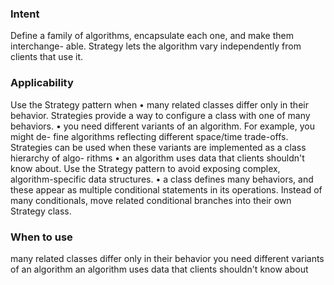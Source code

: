 ### Intent
Define a family of algorithms, encapsulate each one, and make them interchange-
able. Strategy lets the algorithm vary independently from clients that use it.

### Applicability
Use the Strategy pattern when
• many related classes differ only in their behavior. Strategies provide a way
to configure a class with one of many behaviors.
• you need different variants of an algorithm. For example, you might de-
fine algorithms reflecting different space/time trade-offs. Strategies can be
used when these variants are implemented as a class hierarchy of algo-
rithms 
• an algorithm uses data that clients shouldn't know about. Use the Strategy
pattern to avoid exposing complex, algorithm-specific data structures.
• a class defines many behaviors, and these appear as multiple conditional
statements in its operations. Instead of many conditionals, move related
conditional branches into their own Strategy class.

### When to use
many related classes differ only in their behavior
you need different variants of an algorithm
an algorithm uses data that clients shouldn't know about
